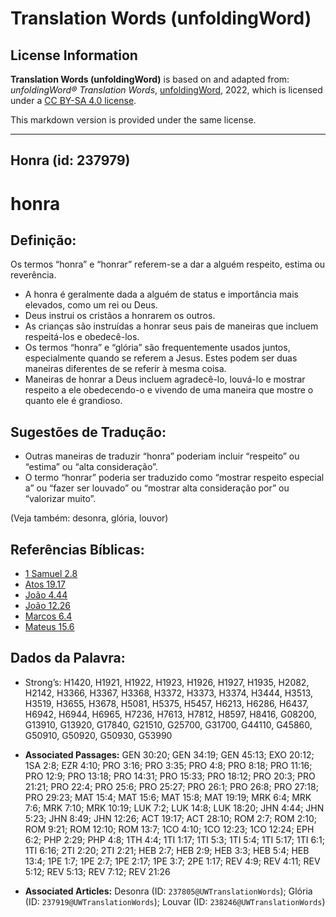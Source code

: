 # Translation Words (unfoldingWord)

## License Information

**Translation Words (unfoldingWord)** is based on and adapted from: _unfoldingWord® Translation Words_, [unfoldingWord](https://unfoldingword.org/utw), 2022, which is licensed under a [CC BY-SA 4.0 license](https://creativecommons.org/licenses/by-sa/4.0/legalcode.en).

This markdown version is provided under the same license.



--------------------------------

## Honra (id: 237979)

honra
=====

Definição:
----------

Os termos “honra” e “honrar” referem\-se a dar a alguém respeito, estima ou reverência.

* A honra é geralmente dada a alguém de status e importância mais elevados, como um rei ou Deus.
* Deus instrui os cristãos a honrarem os outros.
* As crianças são instruídas a honrar seus pais de maneiras que incluem respeitá\-los e obedecê\-los.
* Os termos “honra” e “glória” são frequentemente usados juntos, especialmente quando se referem a Jesus. Estes podem ser duas maneiras diferentes de se referir à mesma coisa.
* Maneiras de honrar a Deus incluem agradecê\-lo, louvá\-lo e mostrar respeito a ele obedecendo\-o e vivendo de uma maneira que mostre o quanto ele é grandioso.

Sugestões de Tradução:
----------------------

* Outras maneiras de traduzir “honra” poderiam incluir “respeito” ou “estima” ou “alta consideração”.
* O termo “honrar” poderia ser traduzido como “mostrar respeito especial a” ou “fazer ser louvado” ou “mostrar alta consideração por” ou “valorizar muito”.

(Veja também: desonra, glória, louvor)

Referências Bíblicas:
---------------------

* [1 Samuel 2\.8](https://ref.ly/1Sam2:8)
* [Atos 19\.17](https://ref.ly/Acts19:17)
* [João 4\.44](https://ref.ly/John4:44)
* [João 12\.26](https://ref.ly/John12:26)
* [Marcos 6\.4](https://ref.ly/Mark6:4)
* [Mateus 15\.6](https://ref.ly/Matt15:6)

Dados da Palavra:
-----------------

* Strong’s: H1420, H1921, H1922, H1923, H1926, H1927, H1935, H2082, H2142, H3366, H3367, H3368, H3372, H3373, H3374, H3444, H3513, H3519, H3655, H3678, H5081, H5375, H5457, H6213, H6286, H6437, H6942, H6944, H6965, H7236, H7613, H7812, H8597, H8416, G08200, G13910, G13920, G17840, G21510, G25700, G31700, G44110, G45860, G50910, G50920, G50930, G53990

* **Associated Passages:** GEN 30:20; GEN 34:19; GEN 45:13; EXO 20:12; 1SA 2:8; EZR 4:10; PRO 3:16; PRO 3:35; PRO 4:8; PRO 8:18; PRO 11:16; PRO 12:9; PRO 13:18; PRO 14:31; PRO 15:33; PRO 18:12; PRO 20:3; PRO 21:21; PRO 22:4; PRO 25:6; PRO 25:27; PRO 26:1; PRO 26:8; PRO 27:18; PRO 29:23; MAT 15:4; MAT 15:6; MAT 15:8; MAT 19:19; MRK 6:4; MRK 7:6; MRK 7:10; MRK 10:19; LUK 7:2; LUK 14:8; LUK 18:20; JHN 4:44; JHN 5:23; JHN 8:49; JHN 12:26; ACT 19:17; ACT 28:10; ROM 2:7; ROM 2:10; ROM 9:21; ROM 12:10; ROM 13:7; 1CO 4:10; 1CO 12:23; 1CO 12:24; EPH 6:2; PHP 2:29; PHP 4:8; 1TH 4:4; 1TI 1:17; 1TI 5:3; 1TI 5:4; 1TI 5:17; 1TI 6:1; 1TI 6:16; 2TI 2:20; 2TI 2:21; HEB 2:7; HEB 2:9; HEB 3:3; HEB 5:4; HEB 13:4; 1PE 1:7; 1PE 2:7; 1PE 2:17; 1PE 3:7; 2PE 1:17; REV 4:9; REV 4:11; REV 5:12; REV 5:13; REV 7:12; REV 21:26
* **Associated Articles:** Desonra (ID: `237805@UWTranslationWords`); Glória (ID: `237919@UWTranslationWords`); Louvar (ID: `238246@UWTranslationWords`)

